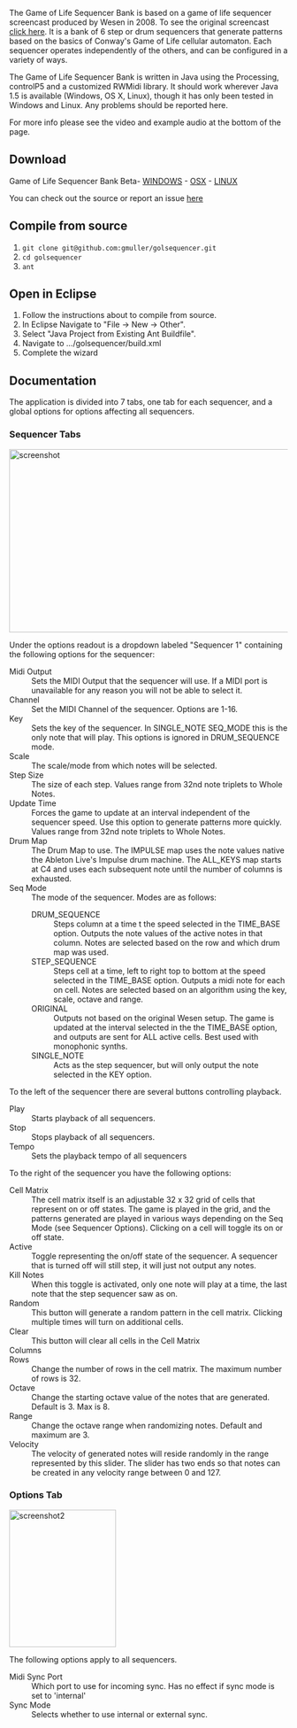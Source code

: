 The Game of Life Sequencer Bank is based on a game of life sequencer screencast produced by Wesen in 2008. To see the original screencast <a href="http://vimeo.com/1824904">click here</a>. It is a bank of 6 step or drum sequencers that generate patterns based on the basics of Conway's Game of Life cellular automaton. Each sequencer operates independently of the others, and can be configured in a variety of ways.

The Game of Life Sequencer Bank is written in Java using the Processing, controlP5 and a customized RWMidi library. It should work wherever Java 1.5 is available (Windows, OS X, Linux), though it has only been tested in Windows and Linux. Any problems should be reported here.

For more info please see the video and example audio at the bottom of the page.

## Download

Game of Life Sequencer Bank Beta- <a href="http://www.grantmuller.com/wp-content/uploads/golseqbank-beta-win.zip">WINDOWS</a> - <a href="http://www.grantmuller.com/wp-content/uploads/golseqbank-beta-osx.zip">OSX</a> - <a href="http://www.grantmuller.com/wp-content/uploads/golseqbank-beta-linux.zip">LINUX</a>

You can check out the source or report an issue <a href="https://github.com/gmuller/golsequencer/issues">here</a>

## Compile from source

1. `git clone git@github.com:gmuller/golsequencer.git`
2. `cd golsequencer`
3. `ant`

## Open in Eclipse

1. Follow the instructions about to compile from source.
2. In Eclipse Navigate to "File -> New -> Other".
3. Select "Java Project from Existing Ant Buildfile".
4. Navigate to .../golsequencer/build.xml
5. Complete the wizard

## Documentation

The application is divided into 7 tabs, one tab for each sequencer, and a global options for options affecting all sequencers.

### Sequencer Tabs

<img class="alignnone size-full wp-image-563" title="screenshot" src="http://www.grantmuller.com/wp-content/uploads/screenshot.gif" alt="screenshot" width="530" height="331" />

Under the options readout is a dropdown labeled "Sequencer 1" containing the following options for the sequencer:

<dl class="dl-horizontal">
<dt>Midi Output</dt> 
<dd>Sets the MIDI Output that the sequencer will use. If a MIDI port is unavailable for any reason you will not be able to select it.</dd>
    
<dt>Channel</dt> 
<dd>Set the MIDI Channel of the sequencer. Options are 1-16.</dd>
    
<dt>Key</dt> 
<dd>Sets the key of the sequencer. In SINGLE_NOTE SEQ_MODE this is the only note that will play. This options is ignored in DRUM_SEQUENCE mode.</dd>
    
<dt>Scale</dt> 
<dd>The scale/mode from which notes will be selected.</dd>
    
<dt>Step Size</dt> 
<dd>The size of each step. Values range from 32nd note triplets to Whole Notes.</dd>
    
<dt>Update Time</dt> 
<dd>Forces the game to update at an interval independent of the sequencer speed. Use this option to generate patterns more quickly. Values range from 32nd note triplets to Whole Notes.</dd>
    
<dt>Drum Map</dt> 
<dd>The Drum Map to use. The IMPULSE map uses the note values native the Ableton Live's Impulse drum machine. The ALL_KEYS map starts at C4 and uses each subsequent note until the number of columns is exhausted.</dd>
    
<dt>Seq Mode</dt> 
<dd>The mode of the sequencer. Modes are as follows:
<dl>
<dt>DRUM_SEQUENCE</dt> 
<dd>Steps column at a time t the speed selected in the TIME_BASE option. Outputs the note values of the active notes in that column. Notes are selected based on the row and which drum map was used.</dd>

<dt>STEP_SEQUENCE</dt> 
<dd>Steps cell at a time, left to right top to bottom at the speed selected in the TIME_BASE option. Outputs a midi note for each on cell. Notes are selected based on an algorithm using the key, scale, octave and range.</dd>
    		
<dt>ORIGINAL</dt>
<dd>Outputs not based on the original Wesen setup. The game is updated at the interval selected in the the TIME_BASE option, and outputs are sent for ALL active cells. Best used with monophonic synths.</dd>
    		
<dt>SINGLE_NOTE</dt> 
<dd>Acts as the step sequencer, but will only output the note selected in the KEY option.</dd>
</dl>
</dl>

To the left of the sequencer there are several buttons controlling playback.

<dl>
<dt>Play</dt> 
<dd>Starts playback of all sequencers.</dd>
    
<dt>Stop</dt> 
<dd>Stops playback of all sequencers.</dd>
    
<dt>Tempo</dt> 
<dd>Sets the playback tempo of all sequencers</dd>
</dl>

To the right of the sequencer you have the following options:

<dl>
<dt>Cell Matrix</dt> 
<dd>The cell matrix itself is an adjustable 32 x 32 grid of cells that represent on or off states. The game is played in the grid, and the patterns generated are played in various ways depending on the Seq Mode (see Sequencer Options). Clicking on a cell will toggle its on or off state.</dd>
    
<dt>Active</dt>
<dd>Toggle representing the on/off state of the sequencer. A sequencer that is turned off will still step, it will just not output any notes.</dd>
    
<dt>Kill Notes</dt> 
<dd>When this toggle is activated, only one note will play at a time, the last note that the step sequencer saw as on.</dd>
    
<dt>Random</dt> 
<dd>This button will generate a random pattern in the cell matrix. Clicking multiple times will turn on additional cells.</dd>
    
<dt>Clear</dt>
<dd>This button will clear all cells in the Cell Matrix</dd>
    
<dt>Columns</dt>
<ddChange the number of columns in the cell matrix. The maximum number of columns is 32.</dd>
    
<dt>Rows</dt>
<dd>Change the number of rows in the cell matrix. The maximum number of rows is 32.</dd>
    
<dt>Octave</dt> 
<dd>Change the starting octave value of the notes that are generated. Default is 3. Max is 8.</dd>
    
<dt>Range</dt> 
<dd>Change the octave range when randomizing notes. Default and maximum are 3.</dd>

<dt>Velocity</dt> 
<dd>The velocity of generated notes will reside randomly in the range represented by this slider. The slider has two ends so that notes can be created in any velocity range between 0 and 127.</dd>
</dl>

### Options Tab

<img class="size-full wp-image-564 alignleft" title="screenshot2" src="http://www.grantmuller.com/wp-content/uploads/screenshot2.gif" alt="screenshot2" width="193" height="248" />

The following options apply to all sequencers.

<dl>
<dt>Midi Sync Port</dt> 
<dd>Which port to use for incoming sync. Has no effect if sync mode is set to 'internal'</dd>
    
<dt>Sync Mode</dt> 
<dd>Selects whether to use internal or external sync.</dd>
</dl>

